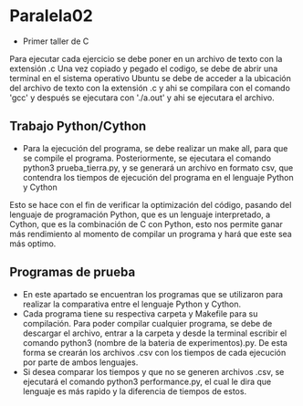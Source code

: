 # Paralela02

* Primer taller de C

Para ejecutar cada ejercicio se debe poner en un archivo de texto con la extensión .c
Una vez copiado y pegado el codigo, se debe de abrir una terminal en el sistema operativo Ubuntu
se debe de acceder a la ubicación del archivo de texto con la extensión .c y ahi se compilara
con el comando 'gcc' <nombre del archivo.c> y después se ejecutara con './a.out' y ahi se ejecutara el archivo.

<h2>Trabajo Python/Cython</h2>

* Para la ejecución del programa, se debe realizar un make all, para que se compile el programa. Posteriormente, se ejecutara el comando python3 prueba_tierra.py, y se generará un archivo en formato csv, que contendra los tiempos de ejecución del programa en el lenguaje Python y Cython

Esto se hace con el fin de verificar la optimización del código, pasando del lenguaje de programación Python, que es un lenguaje interpretado, a Cython, que es la combinación de C con Python, esto nos permite ganar más rendimiento al momento de compilar un programa y hará que este sea más optimo.

<h2>Programas de prueba</h2>

* En este apartado se encuentran los programas que se utilizaron para realizar la comparativa entre el lenguaje Python y Cython.
* Cada programa tiene su respectiva carpeta y Makefile para su compilación. Para poder compilar cualquier programa, se debe de descargar el archivo, entrar a la carpeta y desde la terminal escribir el comando python3 (nombre de la bateria de experimentos).py. De esta forma se crearán los archivos .csv con los tiempos de cada ejecución por parte de ambos lenguajes.
* Si desea comparar los tiempos y que no se generen archivos .csv, se ejecutará el comando python3 performance.py, el cual le dira que lenguaje es más rapido y la diferencia de tiempos de estos.
